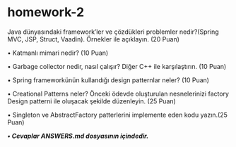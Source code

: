 # homework-2

Java dünyasındaki framework’ler ve çözdükleri problemler nedir?(Spring MVC, JSP,
Struct, Vaadin). Örnekler ile açıklayın. (20 Puan)

• Katmanlı mimari nedir? (10 Puan)

• Garbage collector nedir, nasıl çalışır? Diğer C++ ile karşılaştırın. (10 Puan)

• Spring frameworkünün kullandığı design patternlar neler? (10 Puan)

• Creational Patterns neler? Önceki ödevde oluşturulan nesnelerinizi factory Design
patterni ile oluşacak şekilde düzenleyin. (25 Puan)

• Singleton ve AbstractFactory patterlerini implemente eden kodu yazın.(25 Puan)


_**• Cevaplar ANSWERS.md dosyasının içindedir.**_